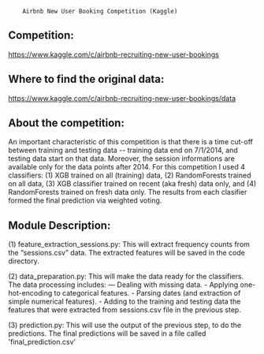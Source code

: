 		Airbnb New User Booking Competition (Kaggle)

Competition:
-------------------------------
https://www.kaggle.com/c/airbnb-recruiting-new-user-bookings


Where to find the original data:
-------------------------------
https://www.kaggle.com/c/airbnb-recruiting-new-user-bookings/data


About the competition:
-------------------------------
An important characteristic of this competition is that there is a time cut-off
between training and testing data -- training data end on 7/1/2014, and testing
data start on that data. Moreover, the session informations are available only 
for the data points after 2014. 
For this competition I used 4 classifiers: (1) XGB trained on all (training) data, (2)
RandomForests trained on all data, (3) XGB classifier trained on recent 
(aka fresh) data only, and  (4) RandomForests trained on fresh data only.
The results from each clasifier formed the final prediction via weighted voting. 


Module Description:
-------------------------------

(1) feature_extraction_sessions.py:
    This will extract frequency counts from the “sessions.csv” data.
    The extracted features will be saved in the code directory. 

(2) data_preparation.py:
    This will make the data ready for the classifiers.
    The data processing includes:
        — Dealing with missing data.
        - Applying one-hot-encoding to categorical features.
        - Parsing dates (and extraction of simple numerical features).
        - Adding to the training and testing data the features that
          were extracted from sessions.csv file in the previous step.

(3) prediction.py:
    This will use the output of the previous step, to do the predictions.
    The final predictions will be saved in a file called 
    'final_prediction.csv' 
